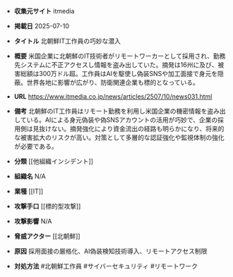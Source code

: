 - **収集元サイト**
itmedia

- **掲載日**
2025-07-10

- **タイトル**
北朝鮮IT工作員の巧妙な潜入

- **概要**
米国企業に北朝鮮のIT技術者がリモートワーカーとして採用され、勤務先システムに不正アクセスし情報を盗み出していた。摘発は16州に及び、被害総額は300万ドル超。工作員はAIを駆使し偽装SNSや加工面接で身元を隠蔽。世界各地に影響が広がり、防衛関連企業も標的となっている。

- **URL**
https://www.itmedia.co.jp/news/articles/2507/10/news031.html

- **備考**
北朝鮮のIT工作員はリモート勤務を利用し米国企業の機密情報を盗み出している。AIによる身元偽装や偽SNSアカウントの活用が巧妙で、企業の採用側は見抜けない。摘発強化により資金流出の経路も明らかになり、将来的な被害拡大のリスクが高い。対策として多層的な認証強化や監視体制の強化が必要である。

- **分類**
[[他組織インシデント]]

- **組織名**
N/A

- **業種**
[[IT]]

- **攻撃手口**
[[標的型攻撃]]

- **攻撃影響**
N/A

- **脅威アクター**
[[北朝鮮]]

- **原因**
採用面接の厳格化、AI偽装検知技術導入、リモートアクセス制限

- **対処方法**
#北朝鮮工作員 #サイバーセキュリティ #リモートワーク
